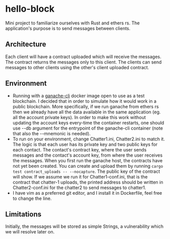 # hello-block
Mini project to familiarize ourselves with Rust and ethers rs.
The application's purpose is to send messages between clients.

## Architecture
Each client will have a contract uploaded which will receive the messages.
The contract returns the messages only to this client.
The clients can send messages to other clients using the other's client uploaded contract.

## Environment
* Running with a [ganache-cli](https://hub.docker.com/r/trufflesuite/ganache-cli/) docker image open to use as a test blockchain.
I decided that in order to simulate how it would work in a public blockchain. More specifically, if we run ganache from ethers rs then we already have all the data available in the same application (eg. all the account private keys).
In order to make this work without updating the account keys every-time the container restarts, one should use --db argument for the entrypoint of the ganache-cli container (note that also the --mnemonic is needed).
* To run on your environment, change Chatter1.ini, Chatter2.ini to match it. The logic is that each user has its private key and two public keys for each contact. The contact's contract key, where the user sends messages and the contact's account key, from where the user receives the messages. When you first run the ganache host, the contracts have not yet been created. You can create and upload them by running `cargo test contract_uploads -- --nocapture`. The public key of the contract will show. If we assume we run it for Chatter1-conf.ini, that is the contract that chatter-1 uploads, the printed address should be written in Chatter2-conf.ini for the chatter2 to send messages to chatter1.
* I have vim as a preferred git editor, and I install it in Dockerfile, feel free to change the line.

## Limitations
Initially, the messages will be stored as simple Strings, a vulnerability which we will resolve later on.